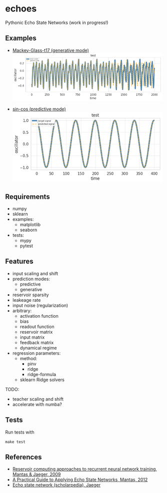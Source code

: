 # echoes
Pythonic Echo State Networks (work in progress!)

## Examples
 - [Mackey-Glass-t17 (generative mode)](https://github.com/fabridamicelli/echoes/blob/master/examples/MackeyGlass-t17.ipynb)
![Alt Text](https://github.com/fabridamicelli/echoes/blob/master/examples/mackeyglasst17.png)

 - [sin-cos (predictive mode)](https://github.com/fabridamicelli/echoes/blob/master/examples/sin-cos.ipynb)
![Alt Text](https://github.com/fabridamicelli/echoes/blob/master/examples/sin-cos.png)

## Requirements
   - numpy
   - sklearn
   - examples:
     - matplotlib
     - seaborn
   - tests:
     - mypy
     - pytest 

## Features
 - input scaling and shift
 - prediction modes: 
   - predictive
   - generative
 - reservoir sparsity
 - leakeage rate
 - input noise (regularization)
 - arbitrary:
   - activation function
   - bias 
   - readout function
   - reservoir matrix
   - input matrix
   - feedback matrix
   - dynamical regime
 - regression parameters:
   - method: 
     - pinv
     - ridge 
     - ridge-formula
   - sklearn Ridge solvers

TODO:
 - teacher scaling and shift
 - accelerate with numba?


## Tests 
Run tests with 
```
make test
```

## References
  - [Reservoir computing approaches to recurrent neural network training, Mantas & Jaeger, 2009](https://www.sciencedirect.com/science/article/pii/S1574013709000173)
  - [A Practical Guide to Applying Echo State Networks, Mantas, 2012](https://link.springer.com/chapter/10.1007/978-3-642-35289-8_36)
  - [Echo state network (scholarpedia), Jaeger](http://www.scholarpedia.org/article/Echo_state_network)
